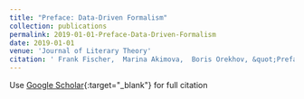 ```yaml
---
title: "Preface: Data-Driven Formalism"
collection: publications
permalink: 2019-01-01-Preface-Data-Driven-Formalism
date: 2019-01-01
venue: 'Journal of Literary Theory'
citation: ' Frank Fischer,  Marina Akimova,  Boris Orekhov, &quot;Preface: Data-Driven Formalism.&quot; Journal of Literary Theory, 2019.'
---
```

Use [Google Scholar](https://scholar.google.com/scholar?q=Preface:+Data+Driven+Formalism){:target="_blank"} for full citation

